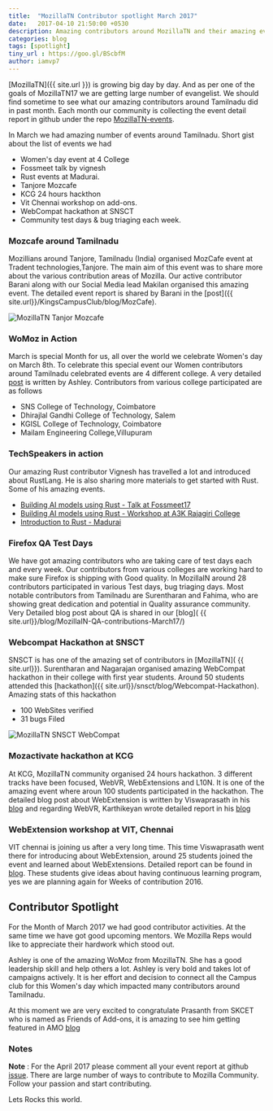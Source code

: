 ```yaml
---
title:  "MozillaTN Contributor spotlight March 2017"
date:   2017-04-10 21:50:00 +0530
description: Amazing contributors around MozillaTN and their amazing event experience.
categories: blog
tags: [spotlight]
tiny_url : https://goo.gl/BScbfM 
author: iamvp7
---
```


[MozillaTN]({{ site.url }}) is growing big day by day. And as per one of the goals of MozillaTN17 we are getting large number of evangelist. We should find sometime to see what our amazing contributors around Tamilnadu did in past month. Each month our community is collecting the event detail report in github under the repo [MozillaTN-events](https://github.com/MozillaTN/mozillatn-events/issues/5).

In March we had amazing number of events around Tamilnadu. Short gist about the list of events we had

- Women's day event at 4 College
- Fossmeet talk by vignesh
- Rust events at Madurai.
- Tanjore Mozcafe
- KCG 24 hours hackthon
- Vit Chennai workshop on add-ons.
- WebCompat hackathon at SNSCT
- Community test days & bug triaging each week.



### Mozcafe around Tamilnadu

Mozillians around Tanjore, Tamilnadu (India) organised MozCafe event at  Tradent technologies,Tanjore. The main aim of this event was to share more about the various contribution areas of Mozilla. Our active contributor Barani along with our Social Media lead Makilan organised this amazing event. The detailed event report is shared by Barani in the [post]({{ site.url}}/KingsCampusClub/blog/MozCafe).

![MozillaTN Tanjor Mozcafe]({{site.url}}/assets/images/2017/mozcafe_tanjore_mar_2017.jpg)


### WoMoz in Action

March is special Month  for us, all over the world we celebrate Women's day on March 8th. To celebrate this special event our Women contributors around Tamilnadu celebrated events are 4 different college. A very detailed [post]({{site.url}}/blog/Result-of-Women's-Day-Event/) is written by Ashley. Contributors from various college participated are as follows

- SNS College of Technology, Coimbatore
- Dhirajlal Gandhi College of Technology, Salem
- KGISL College of Technology, Coimbatore
- Mailam Engineering College,Villupuram


### TechSpeakers in action

Our amazing Rust contributor Vignesh has travelled a lot and introduced about RustLang. He is also sharing more materials to get started with Rust. Some of his amazing events.

- [Building AI models using Rust - Talk at Fossmeet17](https://reps.mozilla.org/e/rust-intro-fossmeet-2017/)
- [Building AI models using Rust - Workshop at A3K Rajagiri College](https://reps.mozilla.org/e/rust-hack-ernakulam/)
- [Introduction to Rust - Madurai](https://reps.mozilla.org/e/rust-hack-madurai/)


### Firefox QA Test Days

We have got amazing contributors who are taking care of test days each and every week. Our contributors from various colleges are working hard to make sure Firefox is shipping with Good quality. In MozillaIN around 28 contributors participated in various Test days, bug triaging days. Most notable contributors from Tamilnadu are Surentharan and Fahima, who are showing great dedication and potential in Quality assurance community. Very Detailed blog post about QA is shared in our [blog]( {{ site.url}}/blog/MozillaIN-QA-contributions-March17/)

### Webcompat Hackathon at SNSCT

SNSCT is has one of the amazing set of contributors in [MozillaTN]( {{ site.url}}). Surentharan and Nagarajan organised amazing WebCompat hackathon in their college with first year students. Around 50 students attended this [hackathon]({{ site.url}}/snsct/blog/Webcompat-Hackathon). Amazing stats of this hackathon

- 100 WebSites verified
- 31 bugs Filed

![MozillaTN SNSCT WebCompat]({{site.url}}/assets/images/2017/mozillatn_snsct_webcompat_mar_2017.jpg)

### Mozactivate hackathon at KCG

At KCG, MozillaTN community organised 24 hours hackathon. 3 different tracks have been focused, WebVR, WebExtensions and L10N. It is one of the amazing event where aroun 100 students participated in the hackathon. The detailed blog post about WebExtension is written by Viswaprasath in his [blog](http://iamvp7.in/KCG-24hour-hack/) and regarding WebVR, Karthikeyan wrote detailed report in his [blog]() 

### WebExtension workshop at VIT, Chennai

VIT chennai is joining us after a very long time. This time Viswaprasath went there for introducing about WebExtension, around 25 students joined the event and learned about WebExtensions. Detailed report can be found in [blog](http://iamvp7.in/VIT-Chennai-workshop/). These students give ideas about having continuous learning program, yes we are planning again for Weeks of contribution 2016.



## Contributor Spotlight

For the Month of March 2017 we had good contributor activities. At the same time we have got good upcoming mentors. We Mozilla Reps would like to appreciate their hardwork which stood out.

Ashley is one of the amazing WoMoz from MozillaTN. She has a good leadership skill and help others a lot. Ashley is very bold and takes lot of campaigns actively. It is her effort and decision to connect all the Campus club for this Women's day which impacted many contributors around Tamilnadu.

At this moment we are very excited to congratulate Prasanth from SKCET who is named as Friends of Add-ons, it is amazing to see him getting featured in AMO [blog](https://blog.mozilla.org/addons/2017/03/31/friend-add-ons-prasanth/)


### Notes

**Note** : For the April 2017 please comment all your event report at github [issue](https://github.com/MozillaTN/mozillatn-events/issues/5). There are large number of ways to contribute to Mozilla Community. Follow your passion and start contributing.

Lets Rocks this world.

